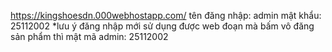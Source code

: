 https://kingshoesdn.000webhostapp.com/
tên đăng nhập: admin
mật khẩu: 25112002
*lưu ý đăng nhập mới sử dụng được web
đoạn mà bấm vô đăng sản phẩm thì 
mật mã admin: 25112002
